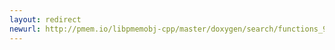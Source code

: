 ```yaml
---
layout: redirect
newurl: http://pmem.io/libpmemobj-cpp/master/doxygen/search/functions_9.html
---
```

